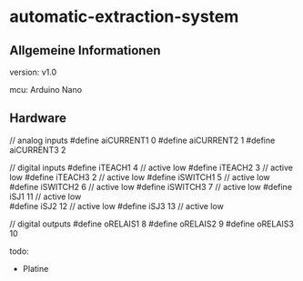 # automatic-extraction-system

## Allgemeine Informationen

version: v1.0

mcu: Arduino Nano


## Hardware

// analog inputs
#define aiCURRENT1   0
#define aiCURRENT2   1
#define aiCURRENT3   2


// digital inputs
#define iTEACH1      4   // active low
#define iTEACH2      3   // active low
#define iTEACH3      2   // active low
#define iSWITCH1     5   // active low
#define iSWITCH2     6   // active low
#define iSWITCH3     7   // active low
#define iSJ1         11  // active low  
#define iSJ2         12  // active low
#define iSJ3         13  // active low

// digital outputs
#define oRELAIS1     8
#define oRELAIS2     9
#define oRELAIS3     10



todo:
- Platine 